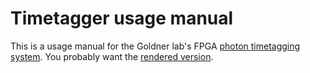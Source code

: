 # Timetagger usage manual

This is a usage manual for the Goldner lab's FPGA
[photon timetagging system][timetagger]. You probably want the
[rendered version][rendered].

[timetagger]: https://goldnerlab.physics.umass.edu/wiki/FpgaTimeTagger
[rendered]: https://goldnerlab.physics.umass.edu/wiki/FpgaTimeTagger?action=AttachFile&do=get&target=construction.pdf
